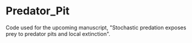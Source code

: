 # Predator_Pit
Code used for the upcoming manuscript, "Stochastic predation exposes prey to predator pits and local extinction".
